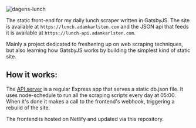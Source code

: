 ![dagens-lunch](https://user-images.githubusercontent.com/13545738/54869541-6b2e2780-4d9a-11e9-80db-d717226e67ea.png)

The static front-end for my daily lunch scraper written in GatsbyJS. The site is available at `https://lunch.adamkarlsten.com` and the JSON api that feeds it is available at `https://lunch-api.adamkarlsten.com`.

Mainly a project dedicated to freshening up on web scraping techniques, but also learning how GatsbyJS works by building the simplest kind of static site.

## How it works:
The [API server](https://github.com/acarlsten/lunch-api) is a regular Express app that serves a static db.json file. It uses node-schedule to run all the scraping scripts every day at 05:00. When it's done it makes a call to the frontend's webhook, triggering a rebuild of the site.

The frontend is hosted on Netlify and updated via this repository.
